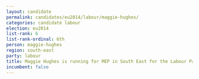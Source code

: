 ```yaml
---
layout: candidate
permalink: candidates/eu2014/labour/maggie-hughes/
categories: candidate labour
election: eu2014
list-rank: 6
list-rank-ordinal: 6th
person: maggie-hughes
region: south-east
party: labour
title: Maggie Hughes is running for MEP in South East for the Labour Party
incumbent: false
---
```


